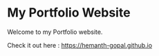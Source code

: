 # My Portfolio Website

Welcome to my Portfolio website. 

Check it out here : https://hemanth-gopal.github.io
